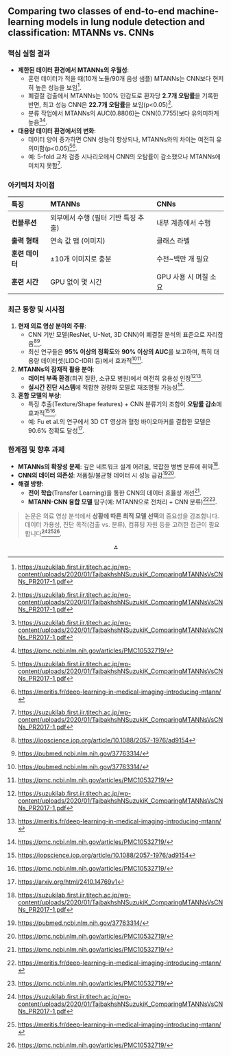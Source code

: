## Comparing two classes of end-to-end machine-learning models in lung nodule detection and classification: MTANNs vs. CNNs

### 핵심 실험 결과

- **제한된 데이터 환경에서 MTANNs의 우월성**:
    - 훈련 데이터가 적을 때(10개 노듈/90개 음성 샘플) MTANNs는 CNN보다 현저히 높은 성능을 보임[^1_1].
    - 폐결절 검출에서 MTANNs는 100% 민감도로 환자당 **2.7개 오탐률**을 기록한 반면, 최고 성능 CNN은 **22.7개 오탐률**을 보임(p<0.05)[^1_1].
    - 분류 작업에서 MTANNs의 AUC(0.8806)는 CNN(0.7755)보다 유의미하게 높음[^1_1][^1_5].
- **대용량 데이터 환경에서의 변화**:
    - 데이터 양이 증가하면 CNN 성능이 향상되나, MTANNs와의 차이는 여전히 유의미함(p<0.05)[^1_1][^1_2].
    - 예: 5-fold 교차 검증 시나리오에서 CNN의 오탐률이 감소했으나 MTANNs에 미치지 못함[^1_1].


### 아키텍처 차이점

| **특징** | **MTANNs** | **CNNs** |
| :-- | :-- | :-- |
| **컨볼루션** | 외부에서 수행 (필터 기반 특징 추출) | 내부 계층에서 수행 |
| **출력 형태** | 연속 값 맵 (이미지) | 클래스 라벨 |
| **훈련 데이터** | ±10개 이미지로 충분 | 수천~백만 개 필요 |
| **훈련 시간** | GPU 없이 몇 시간 | GPU 사용 시 며칠 소요 |

### 최근 동향 및 시사점

1. **현재 의료 영상 분야의 주류**:
    - CNN 기반 모델(ResNet, U-Net, 3D CNN)이 폐결절 분석의 표준으로 자리잡음[^1_3][^1_4].
    - 최신 연구들은 **95% 이상의 정확도**와 **90% 이상의 AUC**를 보고하며, 특히 대용량 데이터셋(LIDC-IDRI 등)에서 효과적[^1_4][^1_5].
2. **MTANNs의 잠재적 활용 분야**:
    - **데이터 부족 환경**(희귀 질환, 소규모 병원)에서 여전히 유용성 인정[^1_1][^1_2].
    - **실시간 진단 시스템**에 적합한 경량화 모델로 재조명될 가능성[^1_5].
3. **혼합 모델의 부상**:
    - 특징 추출(Texture/Shape features) + CNN 분류기의 조합이 **오탐률 감소**에 효과적[^1_3][^1_5].
    - 예: Fu et al.의 연구에서 3D CT 영상과 혈청 바이오마커를 결합한 모델은 90.6% 정확도 달성[^1_6].

### 한계점 및 향후 과제

- **MTANNs의 확장성 문제**: 깊은 네트워크 설계 어려움, 복잡한 병변 분류에 취약[^1_1].
- **CNN의 데이터 의존성**: 저품질/불균형 데이터 시 성능 급감[^1_4][^1_5].
- **해결 방향**:
    - **전이 학습**(Transfer Learning)을 통한 CNN의 데이터 효율성 개선[^1_5].
    - **MTANN-CNN 융합 모델** 탐구(예: MTANN으로 전처리 + CNN 분류)[^1_2][^1_5].

> 논문은 의료 영상 분석에서 **상황에 따른 최적 모델 선택**의 중요성을 강조합니다. 데이터 가용성, 진단 목적(검출 vs. 분류), 컴퓨팅 자원 등을 고려한 접근이 필요합니다[^1_1][^1_2][^1_5].

<div style="text-align: center">⁂</div>

[^1_1]: https://suzukilab.first.iir.titech.ac.jp/wp-content/uploads/2020/01/TajbakhshNSuzukiK_ComparingMTANNsVsCNNs_PR2017-1.pdf

[^1_2]: https://meritis.fr/deep-learning-in-medical-imaging-introducing-mtann/

[^1_3]: https://iopscience.iop.org/article/10.1088/2057-1976/ad9154

[^1_4]: https://pubmed.ncbi.nlm.nih.gov/37763314/

[^1_5]: https://pmc.ncbi.nlm.nih.gov/articles/PMC10532719/

[^1_6]: https://arxiv.org/html/2410.14769v1

[^1_7]: https://linkinghub.elsevier.com/retrieve/pii/S0031320316302795

[^1_8]: https://link.springer.com/10.1007/s12652-023-04711-9

[^1_9]: https://link.springer.com/10.1007/s10278-023-00809-w

[^1_10]: https://link.springer.com/10.1007/s10278-023-00822-z

[^1_11]: http://link.springer.com/10.1007/978-3-319-54526-4_7

[^1_12]: https://www.sciencedirect.com/science/article/pii/S0031320316302795

[^1_13]: https://ui.adsabs.harvard.edu/abs/2017PatRe..63..476T/abstract

[^1_14]: https://www.semanticscholar.org/paper/Comparing-two-classes-of-end-to-end-models-in-lung-Tajbakhsh-Suzuki/a5075a9a0d30ea5e5ef1816f25b64a109436a966

[^1_15]: https://ieeexplore.ieee.org/document/10452545/

[^1_16]: https://www.semanticscholar.org/paper/0aad16fbbe39a9d5703e2ed11b97b08f7285b513

[^1_17]: http://link.springer.com/10.1007/s10278-019-00221-3

[^1_18]: https://dl.acm.org/doi/10.1145/3655755.3655784

[^1_19]: https://ieeexplore.ieee.org/document/10499183/

[^1_20]: https://www.mdpi.com/1424-8220/19/17/3722

[^1_21]: https://ieeexplore.ieee.org/document/10540203/

[^1_22]: https://ieeexplore.ieee.org/document/9972595/

[^1_23]: https://www.mdpi.com/2306-5354/10/11/1245

[^1_24]: https://www.sciencedirect.com/science/article/abs/pii/S0031320316302795

[^1_25]: https://pubmed.ncbi.nlm.nih.gov/30440489/

[^1_26]: https://www.techscience.com/csse/v48n6/58686/html

[^1_27]: https://journals.plos.org/plosone/article?id=10.1371%2Fjournal.pone.0188290

[^1_28]: https://www3.cs.stonybrook.edu/~qin/research/2018-pr-multi-view-cnns-for-lung-nodule.pdf

[^1_29]: https://ieeexplore.ieee.org/document/10274463/

[^1_30]: https://www.nature.com/articles/s41598-024-51833-x

[^1_31]: https://www.ijsrcseit.com/index.php/home/article/view/CSEIT25112820

[^1_32]: https://gvpress.com/journals/IJHIT/vol13_no2/vol13_no2_2020_04.html

[^1_33]: https://pubs.aip.org/aip/acp/article/3161/1/020093/3310499/Automatic-lung-nodule-classification-using-deep

[^1_34]: https://www.sciencedirect.com/science/article/abs/pii/S0950705120304378

[^1_35]: https://pmc.ncbi.nlm.nih.gov/articles/PMC6749467/

[^1_36]: http://arxiv.org/abs/1904.05956

